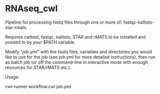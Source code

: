 # RNAseq_cwl
Pipeline for processing fastq files through one or more of: fastqc-kallisto-star-rmats.

Requires cwltool, fastqc, kallisto, STAR and rMATS to be installed and pointed to by your $PATH variable.

Modify "job.yml" with the fastq files, variables and directories you would like to use for the job (see job.yml for more detailed instructions), then run as batch job (or off the command-line in interactive mode with enough resources for STAR/rMATS etc.).

Usage:

cwl-runner workflow.cwl job.yml

